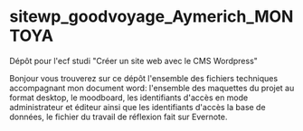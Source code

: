 # sitewp_goodvoyage_Aymerich_MONTOYA
Dépôt pour l'ecf studi "Créer un site web avec le CMS Wordpress"

Bonjour vous trouverez sur ce dépôt l'ensemble des fichiers techniques accompagnant mon document word: l'ensemble des maquettes du projet au format desktop, le moodboard, les identifiants d'accès en mode administrateur et éditeur ainsi que les identifiants d'accès la base de données, le fichier du travail de réflexion fait sur Evernote.
